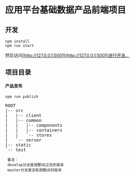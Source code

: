 # 应用平台基础数据产品前端项目

## 开发

```
npm install
npm run start
```

然后访问[http://127.0.0.1:5001](http://127.0.0.1:5001)进行开发。

## 项目目录

#### 产品发布
```
npm run publish

```


<pre>
ROOT
|-- src
|   |-- client
|   |-- common
|   |   |-- components
|   |   |-- containers
|   |   `-- stores
|   `-- server
|-- static
`-- test
</pre>


```
 备注： 
 develop分支是调整UE之后的版本
 master分支是没有调整UE的版本
```
